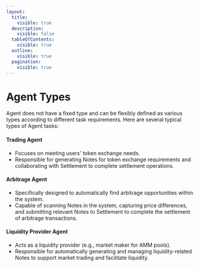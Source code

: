 ```yaml
---
layout:
  title:
    visible: true
  description:
    visible: false
  tableOfContents:
    visible: true
  outline:
    visible: true
  pagination:
    visible: true
---
```


# Agent Types

Agent does not have a fixed type and can be flexibly defined as various types according to different task requirements. Here are several typical types of Agent tasks:

#### Trading Agent

* Focuses on meeting users' token exchange needs.
* Responsible for generating Notes for token exchange requirements and collaborating with Settlement to complete settlement operations.

#### Arbitrage Agent

* Specifically designed to automatically find arbitrage opportunities within the system.
* Capable of scanning Notes in the system, capturing price differences, and submitting relevant Notes to Settlement to complete the settlement of arbitrage transactions.

#### Liquidity Provider Agent

* Acts as a liquidity provider (e.g., market maker for AMM pools).
* Responsible for automatically generating and managing liquidity-related Notes to support market trading and facilitate liquidity.
